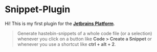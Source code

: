 # Snippet-Plugin

Hi! This is my first plugin for the **[Jetbrains Platform](https://plugins.jetbrains.com/plugin/11018-easysnippet)**. 
> Generate hastebin-snippets of a whole code file (or a selection) whenever you click on a button like **Code > Create a Snippet** or whenever you use a shortcut like **ctrl + alt + 2**. 